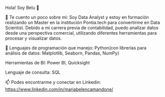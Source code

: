 Hola! Soy Belu 👋

🔎 Te cuento un poco sobre mi: Soy Data Analyst y estoy en formación realizando un Master en la institución Pontia.tech para convertirme en Data Scientist. Debido a mi carrera previa de contabilidad, puedo analizar datos desde una perspectiva comercial, utilizando diferentes herramientas para procesar y visualizar datos. 

🌱 Lenguajes de programación que manejo: Python(con librerías para análisis de datos: Matplotlib, Seaborn, Pandas, NumPy) 

Herramientas de BI: Power BI, Quicksight

Lenguaje de consulta: SQL 


📫 Podes encontrarme y conectar en Linkedin: https://www.linkedin.com/in/mariabelencamandone/

